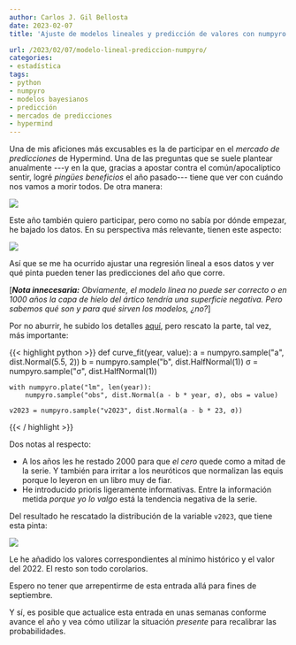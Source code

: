 ```yaml
---
author: Carlos J. Gil Bellosta
date: 2023-02-07
title: 'Ajuste de modelos lineales y predicción de valores con numpyro'

url: /2023/02/07/modelo-lineal-prediccion-numpyro/
categories:
- estadística
tags:
- python
- numpyro
- modelos bayesianos
- predicción
- mercados de predicciones
- hypermind
---
```


Una de mis aficiones más excusables es la de participar en el _mercado de predicciones_ de Hypermind. Una de las preguntas que se suele plantear anualmente ---y en la que, gracias a apostar contra el común/apocalíptico sentir, logré _pingües beneficios_ el año pasado--- tiene que ver con cuándo nos vamos a morir todos. De otra manera:

![](/wp-uploads/2023/hypermind-arctic-00.png#center)

Este año también quiero participar, pero como no sabía por dónde empezar, he bajado los datos. En su perspectiva más relevante, tienen este aspecto:

![](/wp-uploads/2023/hypermind-arctic-01.png#center)

Así que se me ha ocurrido ajustar una regresión lineal a esos datos y ver qué pinta pueden tener las predicciones del año que corre.

[_**Nota innecesaria:** Obviamente, el modelo linea no puede ser correcto o en 1000 años la capa de hielo del ártico tendría una superficie negativa. Pero sabemos qué son y para qué sirven los modelos, ¿no?_]

Por no aburrir, he subido los detalles [aquí](https://github.com/cjgb/datanalytics_code/blob/main/missing_data_prediction/missing_data_prediction.ipynb), pero rescato la parte, tal vez,  más importante:

{{< highlight python >}}
def curve_fit(year, value):
    a = numpyro.sample("a", dist.Normal(5.5, 2))
    b = numpyro.sample("b", dist.HalfNormal(1))
    σ = numpyro.sample("σ", dist.HalfNormal(1))

    with numpyro.plate("lm", len(year)):
        numpyro.sample("obs", dist.Normal(a - b * year, σ), obs = value)

    v2023 = numpyro.sample("v2023", dist.Normal(a - b * 23, σ))
{{< / highlight >}}

Dos notas al respecto:

- A los años les he restado 2000 para que _el cero_ quede como a mitad de la serie. Y también para irritar a los neuróticos que normalizan las equis porque lo leyeron en un libro muy de fiar.
- He introducido prioris ligeramente informativas. Entre la información metida _porque yo lo valgo_ está la tendencia negativa de la serie.

Del resultado he rescatado la distribución de la variable `v2023`, que tiene esta pinta:

![](/wp-uploads/2023/hypermind-arctic-02.png#center)

Le he añadido los valores correspondientes al mínimo histórico y el valor del 2022. El resto son todo corolarios.

Espero no tener que arrepentirme de esta entrada allá para fines de septiembre.

Y sí, es posible que actualice esta entrada en unas semanas conforme avance el año y vea cómo utilizar la situación _presente_ para recalibrar las probabilidades.